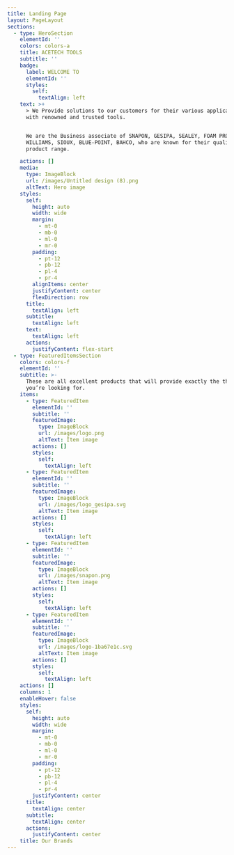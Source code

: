 ```yaml
---
title: Landing Page
layout: PageLayout
sections:
  - type: HeroSection
    elementId: ''
    colors: colors-a
    title: ACETECH TOOLS
    subtitle: ''
    badge:
      label: WELCOME TO
      elementId: ''
      styles:
        self:
          textAlign: left
    text: >+
      > We Provide solutions to our customers for their various applications
      with renowned and trusted tools.


      We are the Business associate of SNAPON, GESIPA, SEALEY, FOAM PROGRAM,
      WILLIAMS, SIOUX, BLUE-POINT, BAHCO, who are known for their quality
      product range.

    actions: []
    media:
      type: ImageBlock
      url: /images/Untitled design (8).png
      altText: Hero image
    styles:
      self:
        height: auto
        width: wide
        margin:
          - mt-0
          - mb-0
          - ml-0
          - mr-0
        padding:
          - pt-12
          - pb-12
          - pl-4
          - pr-4
        alignItems: center
        justifyContent: center
        flexDirection: row
      title:
        textAlign: left
      subtitle:
        textAlign: left
      text:
        textAlign: left
      actions:
        justifyContent: flex-start
  - type: FeaturedItemsSection
    colors: colors-f
    elementId: ''
    subtitle: >-
      These are all excellent products that will provide exactly the things
      you’re looking for.
    items:
      - type: FeaturedItem
        elementId: ''
        subtitle: ''
        featuredImage:
          type: ImageBlock
          url: /images/logo.png
          altText: Item image
        actions: []
        styles:
          self:
            textAlign: left
      - type: FeaturedItem
        elementId: ''
        subtitle: ''
        featuredImage:
          type: ImageBlock
          url: /images/logo_gesipa.svg
          altText: Item image
        actions: []
        styles:
          self:
            textAlign: left
      - type: FeaturedItem
        elementId: ''
        subtitle: ''
        featuredImage:
          type: ImageBlock
          url: /images/snapon.png
          altText: Item image
        actions: []
        styles:
          self:
            textAlign: left
      - type: FeaturedItem
        elementId: ''
        subtitle: ''
        featuredImage:
          type: ImageBlock
          url: /images/logo-1ba67e1c.svg
          altText: Item image
        actions: []
        styles:
          self:
            textAlign: left
    actions: []
    columns: 1
    enableHover: false
    styles:
      self:
        height: auto
        width: wide
        margin:
          - mt-0
          - mb-0
          - ml-0
          - mr-0
        padding:
          - pt-12
          - pb-12
          - pl-4
          - pr-4
        justifyContent: center
      title:
        textAlign: center
      subtitle:
        textAlign: center
      actions:
        justifyContent: center
    title: Our Brands
---
```

